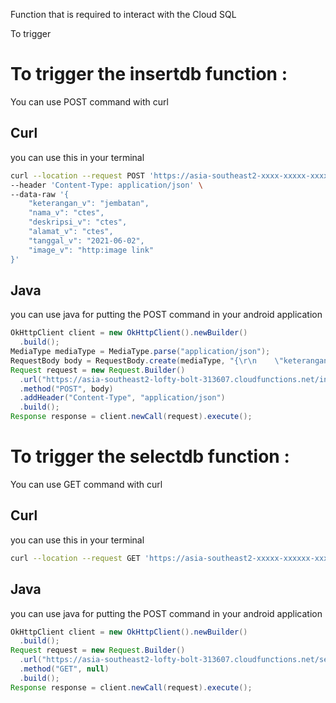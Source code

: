 Function that is required to interact with the Cloud SQL

To trigger 

# To trigger the insertdb function :

You can use POST command with curl 

## Curl
you can use this in your terminal

```bash
curl --location --request POST 'https://asia-southeast2-xxxx-xxxxx-xxxxxx.cloudfunctions.net/insertdb' \
--header 'Content-Type: application/json' \
--data-raw '{
    "keterangan_v": "jembatan",
    "nama_v": "ctes",
    "deskripsi_v": "ctes",
    "alamat_v": "ctes",
    "tanggal_v": "2021-06-02",
    "image_v": "http:image link"
}'
```

## Java
you can use java for putting the POST command in your android application
```java
OkHttpClient client = new OkHttpClient().newBuilder()
  .build();
MediaType mediaType = MediaType.parse("application/json");
RequestBody body = RequestBody.create(mediaType, "{\r\n    \"keterangan_v\": \"jembatan\",\r\n    \"nama_v\": \"nama pelapor\",\r\n    \"deskripsi_v\": \"deskripsi kerusakan\",\r\n    \"alamat_v\": \"lokasi bangunan rusak\",\r\n    \"tanggal_v\": \"2021-06-02\",\r\n    \"image_v\": \"http:image link\"\r\n}");
Request request = new Request.Builder()
  .url("https://asia-southeast2-lofty-bolt-313607.cloudfunctions.net/insertdb")
  .method("POST", body)
  .addHeader("Content-Type", "application/json")
  .build();
Response response = client.newCall(request).execute();
```

# To trigger the selectdb function :

You can use GET command with curl 

## Curl
you can use this in your terminal

```bash
curl --location --request GET 'https://asia-southeast2-xxxxx-xxxxxx-xxxxxx.cloudfunctions.net/selectdb'
```

## Java
you can use java for putting the POST command in your android application
```java
OkHttpClient client = new OkHttpClient().newBuilder()
  .build();
Request request = new Request.Builder()
  .url("https://asia-southeast2-lofty-bolt-313607.cloudfunctions.net/selectdb")
  .method("GET", null)
  .build();
Response response = client.newCall(request).execute();
```

